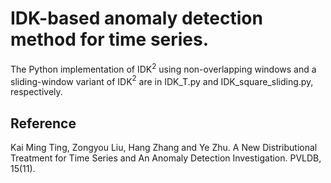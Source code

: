 # IDK-based anomaly detection method for time series.

The Python implementation of IDK$^2$ using non-overlapping windows and a sliding-window variant of IDK$^2$ are in IDK_T.py and IDK_square_sliding.py, respectively. 

## Reference
Kai Ming Ting, Zongyou Liu, Hang Zhang and Ye Zhu. A New Distributional Treatment for Time Series and An Anomaly Detection Investigation. PVLDB, 15(11).

